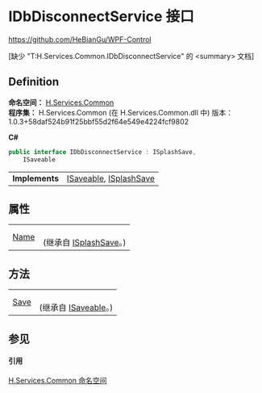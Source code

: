 # IDbDisconnectService 接口
https://github.com/HeBianGu/WPF-Control

\[缺少 "T:H.Services.Common.IDbDisconnectService" 的 &lt;summary&gt; 文档\]



## Definition
**命名空间：** <a href="b9cdd84f-6623-a51a-f53b-465103ced202">H.Services.Common</a>  
**程序集：** H.Services.Common (在 H.Services.Common.dll 中) 版本：1.0.3+58daf524b91f25bbf55d2f64e549e4224fcf9802

**C#**
``` C#
public interface IDbDisconnectService : ISplashSave, 
	ISaveable
```

<table><tr><td><strong>Implements</strong></td><td><a href="693534bf-0b52-210b-6c8e-1ba27700d3d4">ISaveable</a>, <a href="c2eeb61b-6829-d205-6d17-ff858bc3fbeb">ISplashSave</a></td></tr>
</table>



## 属性
<table>
<tr>
<td><a href="aa45710a-daa0-3eca-a69c-915e3604b0de">Name</a></td>
<td><br />(继承自 <a href="c2eeb61b-6829-d205-6d17-ff858bc3fbeb">ISplashSave</a>。)</td></tr>
</table>

## 方法
<table>
<tr>
<td><a href="118af69d-a07b-fb09-436c-8eedb04d9f42">Save</a></td>
<td><br />(继承自 <a href="693534bf-0b52-210b-6c8e-1ba27700d3d4">ISaveable</a>。)</td></tr>
</table>

## 参见


#### 引用
<a href="b9cdd84f-6623-a51a-f53b-465103ced202">H.Services.Common 命名空间</a>  
